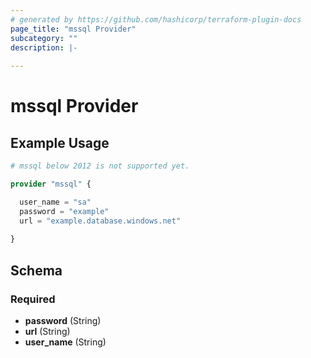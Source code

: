 ```yaml
---
# generated by https://github.com/hashicorp/terraform-plugin-docs
page_title: "mssql Provider"
subcategory: ""
description: |-
  
---
```


# mssql Provider



## Example Usage

```terraform
# mssql below 2012 is not supported yet.

provider "mssql" {

  user_name = "sa"
  password = "example"
  url = "example.database.windows.net"
  
}
```

<!-- schema generated by tfplugindocs -->
## Schema

### Required

- **password** (String)
- **url** (String)
- **user_name** (String)
